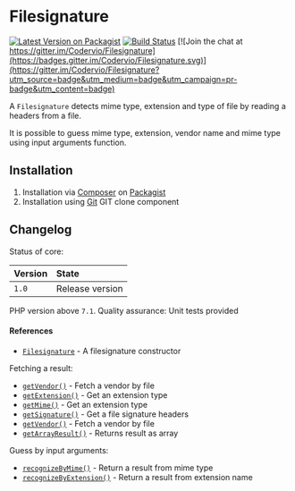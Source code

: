 # Filesignature

[![Latest Version on Packagist](https://img.shields.io/packagist/v/codervio/filesignature.svg?style=flat-square)](https://packagist.org/packages/codervio/filesignature)
[![Build Status](https://travis-ci.org/Codervio/Filesignature.svg?branch=master)](https://travis-ci.org/Codervio/Filesignature)
[![Join the chat at https://gitter.im/Codervio/Filesignature](https://badges.gitter.im/Codervio/Filesignature.svg)](https://gitter.im/Codervio/Filesignature?utm_source=badge&utm_medium=badge&utm_campaign=pr-badge&utm_content=badge)

A `Filesignature` detects mime type, extension and type of file by reading a headers from a file.

It is possible to guess mime type, extension, vendor name and mime type using input arguments function.

## Installation

1. Installation via [Composer](http://www.composer.org) on [Packagist](https://packagist.org/packages/codervio/filesignature)
2. Installation using [Git](http://www.github.com) GIT clone component

## Changelog

Status of core:

| Version       | State                |
| ------------- |:-------------------- |
| `1.0`         | Release version      |

PHP version above `7.1`.
Quality assurance: Unit tests provided

#### References

* [`Filesignature`](filesignature.md) - A filesignature constructor

Fetching a result:

* [`getVendor()`](getvendor.md) - Fetch a vendor by file
* [`getExtension()`](getextension.md) - Get an extension type
* [`getMime()`](getextension.md) - Get an extension type
* [`getSignature()`](getsignature.md) - Get a file signature headers
* [`getVendor()`](getvendor.md) - Fetch a vendor by file
* [`getArrayResult()`](getarrayresult.md) - Returns result as array

Guess by input arguments:

* [`recognizeByMime()`](recognizebymime.md) - Return a result from mime type
* [`recognizeByExtension()`](recognizebyextension.md) - Return a result from extension name